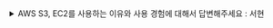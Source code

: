 <details>
<summary>AWS S3, EC2를 사용하는 이유와 사용 경험에 대해서 답변해주세요 : 서현</summary>
S3와 EC2는 AWS의 클라우드 컴퓨팅 지원 서비스입니다.

S3는 클라우드 기반 스토리지 서비스로, 데이터를 여러 가용 영역에 복제 저장해 높은 가용성을 보장합니다. 가족 소통 애플리케이션에서 사진 업로드 기능 구현 시 S3를 활용했는데,  버킷 생성 후 필요한 접근 권한을 설정하고, 업로드된 이미지의 URL을 DB에 저장하는 방식으로 구현했습니다.

EC2는 가상 서버를 제공하는 컴퓨팅 서비스입니다. 우분투 환경의 인스턴스를 생성하고 Java와 Doker를 설치해 서버 환경을 구성했습니다.  보안그룹에서는 HTTP 통신용 8080 포트와 MongoDB용 27017 포트만 허용하여 보안을 강화했습니다.


</details>
